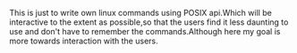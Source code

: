 This is just to write own linux commands using POSIX api.Which will be interactive to the extent as possible,so that the users find it
less daunting to use and don't have to remember the commands.Although here my goal is more towards interaction with the users. 
